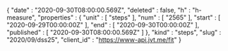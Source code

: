 {
  "date" : "2020-09-30T08:00:00.569Z",
  "deleted" : false,
  "h" : "h-measure",
  "properties" : {
    "unit" : [ "steps" ],
    "num" : [ "2565" ],
    "start" : [ "2020-09-29T00:00:00Z" ],
    "end" : [ "2020-09-30T00:00:00Z" ],
    "published" : [ "2020-09-30T08:00:00.569Z" ]
  },
  "kind" : "steps",
  "slug" : "2020/09/dss25",
  "client_id" : "https://www-api.jvt.me/fit"
}
